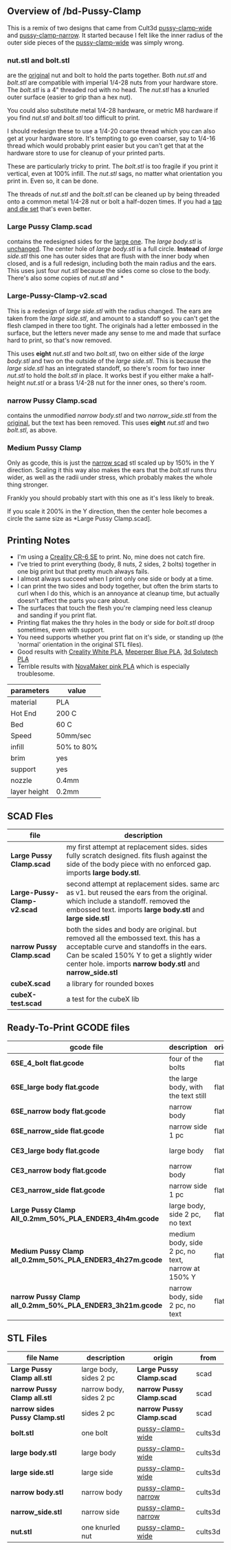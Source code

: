 ## Overview of /bd-Pussy-Clamp

This is a remix of two designs that came from Cult3d [pussy-clamp-wide][wide] and [pussy-clamp-narrow][narrow].  It started because I felt like the inner radius of the outer side pieces of the [pussy-clamp-wide][wide] was simply wrong.

[wide]: https://cults3d.com/en/3d-model/naughties/pussy-clamp-wide-thecuddlesdom
[narrow]: https://cults3d.com/en/3d-model/naughties/pussy-clamp-narrow

### **nut.stl** and **bolt.stl** 
are the [original][wide] nut and bolt to hold the parts together. Both *nut.stl* and *bolt.stl* are compatible with imperial 1/4-28 nuts from your hardware store. The *bolt.stl* is a 4" threaded rod with no head. The *nut.stl* has a knurled outer surface (easier to grip than a hex nut).  

You could also substitute metal 1/4-28 hardware, or metric M8 hardware if you find *nut.stl* and *bolt.stl* too difficult to print.  

I should redesign these to use a 1/4-20 coarse thread which you can also get at your hardware store.  It's tempting to go even coarser, say to 1/4-16 thread which would probably print easier but you can't get that at the hardware store to use for cleanup of your printed parts.

These are particularly tricky to print. The *bolt.stl* is too fragile if you print it vertical, even at 100% infill.  The *nut.stl* sags, no matter what orientation you print in.  Even so, it can be done. 

The threads of *nut.stl* and the *bolt.stl* can be cleaned up by being threaded onto a common metal 1/4-28 nut or bolt a half-dozen times. If you had a [tap and die set][tap-and-die] that's even better. 

[tap-and-die]: https://www.amazon.com/Standard-Screw-Extractor-Remover-Thread/dp/B07YCTT43T/

### **Large Pussy Clamp.scad** 
contains the redesigned sides for the [large one][wide].  The *large body.stl* is [unchanged][wide]. The center hole of *large body.stl* is a full circle. **Instead** of *large side.stl* this one has outer sides that are flush with the inner body when closed, and is a full redesign, including both the main radius and the ears.  This uses just four *nut.stl* because the sides come so close to the body.  There's also some copies of *nut.stl* and *

### **Large-Pussy-Clamp-v2.scad** 
This is a redesign of *large side.stl* with the radius changed. The ears are taken from the *large side.stl*, and amount to a standoff so you can't get the flesh clamped in there too tight.  The originals had a letter embossed in the surface, but the letters never made any sense to me and made that surface hard to print, so that's now removed. 

This uses **eight** *nut.stl* and two *bolt.stl*, two on either side of the *large body.stl* and two on the outside of the *large side.stl*. This is because the *large side.stl* has an integrated standoff, so there's room for two inner *nut.stl* to hold the *bolt.stl* in place. It works best if you either make a half-height *nut.stl* or a brass 1/4-28 nut for the inner ones, so there's room.

### **narrow Pussy Clamp.scad** 
contains the unmodified *narrow body.stl* and two *narrow_side.stl* from the [original][narrow], but the text has been removed. This uses **eight** *nut.stl* and two *bolt.stl*, as above.

### **Medium Pussy Clamp** 
Only as gcode, this  is just the [narrow scad][narrow] stl scaled up by 150% in the Y direction. Scaling it this way also makes the ears that the *bolt.stl* runs thru wider, as well as the radii under stress, which probably makes the whole thing stronger. 

Frankly you should probably start with this one as it's less likely to break.

If you scale it 200% in the Y direction, then the center hole becomes a circle the same size as *Large Pussy Clamp.scad]. 


## Printing Notes

[cr6se]: https://www.creality3dofficial.com/products/creality-cr-6-se-3d-printer

* I'm using a [Creality CR-6 SE][cr6se] to print.  No, mine does not catch fire.
* I've tried to print everything (body, 8 nuts, 2 sides, 2 bolts) together in one big print but that pretty much always fails.  
* I almost always succeed when I print only one side or body at a time.
* I can print the two sides and body together, but often the brim starts to curl when I do this, which is an annoyance at cleanup time, but actually doesn't affect the parts you care about.
* The surfaces that touch the flesh you're clamping need less cleanup and sanding if you print flat. 
* Printing flat makes the thry holes in the body or side for *bolt.stl* droop sometimes, even with support.
* You need supports whether you print flat on it's side, or standing up (the 'normal' orientation in the original STL files).  
* Good results with [Creality White PLA][crealitywhite], [Meperper Blue PLA][meperperblue], [3d Solutech PLA][3dsolutech]
* Terrible results with [NovaMaker pink PLA][novamakerpink] which is  especially troublesome.

[crealitywhite]: https://www.amazon.com/dp/B08CL2D3Y8/
[meperperblue]: https://www.amazon.com/gp/product/B085K15P44/
[3dsolutech]: https://www.amazon.com/gp/product/B00MF03LAE/
[novamakerpink]: https://www.amazon.com/gp/product/B071G5QBRK/

parameters | value
-------| -----------
material | PLA
Hot End | 200 C
Bed | 60 C
Speed | 50mm/sec
infill | 50% to 80% 
brim | yes 
support | yes
nozzle | 0.4mm
layer height | 0.2mm

## SCAD Fles
file | description
-----|----
**Large Pussy Clamp.scad** | my first attempt at replacement sides. sides fully scratch designed. fits flush against the side of the body piece with no enforced gap. imports **large body.stl**. | 
**Large-Pussy-Clamp-v2.scad** | second attempt at replacement sides. same arc as v1. but reused the ears from the original. which include a standoff. removed the embossed text. imports **large body.stl** and **large side.stl**  | 
**narrow Pussy Clamp.scad** | both the sides and body are original. but removed all the embossed text. this has a acceptable curve and standoffs in the ears. Can be scaled 150% Y to get a slightly wider center hole. imports **narrow body.stl** and **narrow\_side.stl**  | 
**cubeX.scad** | a library for rounded boxes |  
**cubeX-test.scad** | a test for the cubeX lib | 

## Ready-To-Print GCODE files 

gcode file | description | orient | brim | supports | infill | slicer
------|------|--------|-----|----|----|---
**6SE\_4\_bolt flat.gcode** | four of the bolts | flat | no | supports | 80% | Cura 4.8.0
**6SE\_large body flat.gcode** | the large body, with the text still | flat | no | supports | 80% | Cura 4.8.0
**6SE\_narrow body flat.gcode** | narrow body | flat | no | supports | 80% |Cura 4.8.0
**6SE\_narrow\_side flat.gcode** | narrow side 1 pc | flat | no | supports | 80% |Cura 4.8.0
**CE3\_large body flat.gcode** | large body | flat | brim | supports | 80% |Cura 4.7.1
**CE3\_narrow body flat.gcode** | narrow body | flat | brim | supports | 80% |Cura 4.7.1
**CE3\_narrow\_side flat.gcode** | narrow side 1 pc | flat | brim | supports | 80% |Cura 4.7.1
**Large Pussy Clamp All\_0.2mm\_50%\_PLA\_ENDER3\_4h4m.gcode** | large body, side 2 pc, no text | flat | brim | supports | 50% |Prusa 2.2
**Medium Pussy Clamp all\_0.2mm\_50%\_PLA\_ENDER3\_4h27m.gcode** | medium body, side 2 pc, no text, narrow at 150% Y | flat | brim | supports | 50% | Prusa 2.2
**narrow Pussy Clamp all\_0.2mm\_50%\_PLA\_ENDER3\_3h21m.gcode** | narrow body, side 2 pc, no text | flat | brim | supports | 50% | Prusa 2.2


## STL Files
file Name | description | origin | from
----|----|----|---
**Large Pussy Clamp all.stl** | large body, sides 2 pc | **Large Pussy Clamp.scad** | scad
**narrow Pussy Clamp all.stl** | narrow body, sides 2 pc | **narrow Pussy Clamp.scad** | scad
**narrow sides Pussy Clamp.stl** | sides 2 pc | **narrow Pussy Clamp.scad** | scad
**bolt.stl** | one bolt |  [pussy-clamp-wide][wide]  | cults3d
**large body.stl** | large body |  [pussy-clamp-wide][wide]  | cults3d
**large side.stl** | large side | [pussy-clamp-wide][wide]  | cults3d
**narrow body.stl** | narrow body |  [pussy-clamp-narrow][narrow]  | cults3d
**narrow_side.stl** | narrow side |  [pussy-clamp-narrow][narrow] | cults3d
**nut.stl** | one knurled nut |  [pussy-clamp-wide][wide]  | cults3d




